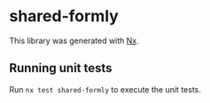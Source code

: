 # shared-formly

This library was generated with [Nx](https://nx.dev).

## Running unit tests

Run `nx test shared-formly` to execute the unit tests.
